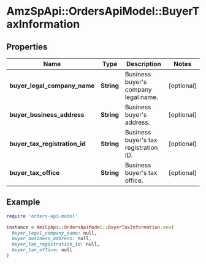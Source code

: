 # AmzSpApi::OrdersApiModel::BuyerTaxInformation

## Properties

| Name | Type | Description | Notes |
| ---- | ---- | ----------- | ----- |
| **buyer_legal_company_name** | **String** | Business buyer&#39;s company legal name. | [optional] |
| **buyer_business_address** | **String** | Business buyer&#39;s address. | [optional] |
| **buyer_tax_registration_id** | **String** | Business buyer&#39;s tax registration ID. | [optional] |
| **buyer_tax_office** | **String** | Business buyer&#39;s tax office. | [optional] |

## Example

```ruby
require 'orders-api-model'

instance = AmzSpApi::OrdersApiModel::BuyerTaxInformation.new(
  buyer_legal_company_name: null,
  buyer_business_address: null,
  buyer_tax_registration_id: null,
  buyer_tax_office: null
)
```

